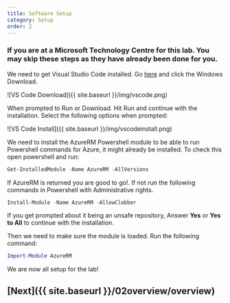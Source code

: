```yaml
---
title: Software Setup
category: Setup
order: 2
---
```


### If you are at a Microsoft Technology Centre for this lab. You may skip these steps as they have already been done for you.


We need to get Visual Studio Code installed. Go [here](https://code.visualstudio.com/Download) and click the Windows Download.

![VS Code Download]({{ site.baseurl }}/img/vscode.png)

When prompted to Run or Download. Hit Run and continue with the installation. Select the following options when prompted:

![VS Code Install]({{ site.baseurl }}/img/vscodeinstall.png)

We need to install the AzureRM Powershell module to be able to run Powershell commands for Azure, it might already be installed. To check this open powershell and run: 

```powershell
Get-InstalledModule -Name AzureRM -AllVersions
```

If AzureRM is returned you are good to go!. If not run the following commands in Powershell with Administrative rights.

```powershell
Install-Module -Name AzureRM -AllowClobber
```

If you get prompted about it being an unsafe repository, Answer **Yes** or **Yes to All** to continue with the installation.

Then we need to make sure the module is loaded. Run the following command:

```powershell 
Import-Module AzureRM
```

We are now all setup for the lab!

## [Next]({{ site.baseurl }}/02overview/overview)
